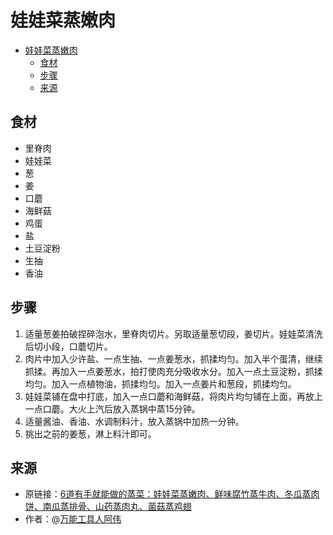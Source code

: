 # 娃娃菜蒸嫩肉
- [娃娃菜蒸嫩肉](#娃娃菜蒸嫩肉)
  - [食材](#食材)
  - [步骤](#步骤)
  - [来源](#来源)

## 食材
* 里脊肉
* 娃娃菜
* 葱
* 姜
* 口蘑
* 海鲜菇
* 鸡蛋
* 盐
* 土豆淀粉
* 生抽
* 香油

## 步骤
1. 适量葱姜拍破捏碎泡水，里脊肉切片。另取适量葱切段，姜切片。娃娃菜清洗后切小段，口蘑切片。
2. 肉片中加入少许盐、一点生抽、一点姜葱水，抓揉均匀。加入半个蛋清，继续抓揉。再加入一点姜葱水，拍打使肉充分吸收水分。加入一点土豆淀粉，抓揉均匀。加入一点植物油，抓揉均匀。加入一点姜片和葱段，抓揉均匀。
3. 娃娃菜铺在盘中打底，加入一点口蘑和海鲜菇，将肉片均匀铺在上面，再放上一点口蘑。大火上汽后放入蒸锅中蒸15分钟。
4. 适量酱油、香油、水调制料汁，放入蒸锅中加热一分钟。
5. 挑出之前的姜葱，淋上料汁即可。

## 来源
* 原链接：[6道有手就能做的蒸菜：娃娃菜蒸嫩肉、鲜味腐竹蒸牛肉、冬瓜蒸肉饼、南瓜蒸排骨、山药蒸肉丸、菌菇蒸鸡翅](https://www.bilibili.com/video/BV1ou4y1u7hm/)
* 作者：@[万能工具人阿伟](https://space.bilibili.com/689222371)